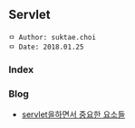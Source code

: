 ## Servlet

```
ㅁ Author: suktae.choi
ㅁ Date: 2018.01.25
```

### Index


### Blog
- [servlet을하면서 중요한 요소들](http://yellowh.tistory.com/99)
